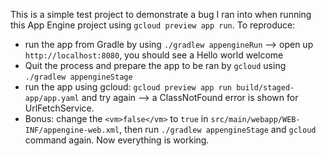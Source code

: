 This is a simple test project to demonstrate a bug I ran into when running this App Engine project using `gcloud preview app run`.
To reproduce:

* run the app from Gradle by using `./gradlew appengineRun` --> open up `http://localhost:8080`, you should see a Hello world welcome
* Quit the process and prepare the app to be ran by `gcloud` using `./gradlew appengineStage`
* run the app using gcloud: `gcloud preview app run build/staged-app/app.yaml` and try again --> a ClassNotFound error is shown for UrlFetchService.
* Bonus: change the `<vm>false</vm>` to `true` in `src/main/webapp/WEB-INF/appengine-web.xml`, then run `./gradlew appengineStage` and `gcloud` command again. Now everything is working.

